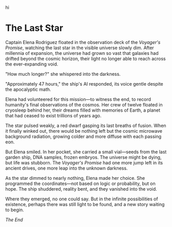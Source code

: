 hi

# The Last Star

Captain Elena Rodriguez floated in the observation deck of the *Voyager's Promise*, watching the last star in the visible universe slowly dim. After millennia of expansion, the universe had grown so vast that galaxies had drifted beyond the cosmic horizon, their light no longer able to reach across the ever-expanding void.

"How much longer?" she whispered into the darkness.

"Approximately 47 hours," the ship's AI responded, its voice gentle despite the apocalyptic math.

Elena had volunteered for this mission—to witness the end, to record humanity's final observations of the cosmos. Her crew of twelve floated in cryosleep behind her, their dreams filled with memories of Earth, a planet that had ceased to exist trillions of years ago.

The star pulsed weakly, a red dwarf gasping its last breaths of fusion. When it finally winked out, there would be nothing left but the cosmic microwave background radiation, growing colder and more diffuse with each passing eon.

But Elena smiled. In her pocket, she carried a small vial—seeds from the last garden ship, DNA samples, frozen embryos. The universe might be dying, but life was stubborn. The *Voyager's Promise* had one more jump left in its ancient drives, one more leap into the unknown darkness.

As the star dimmed to nearly nothing, Elena made her choice. She programmed the coordinates—not based on logic or probability, but on hope. The ship shuddered, reality bent, and they vanished into the void.

Where they emerged, no one could say. But in the infinite possibilities of existence, perhaps there was still light to be found, and a new story waiting to begin.

*The End*
